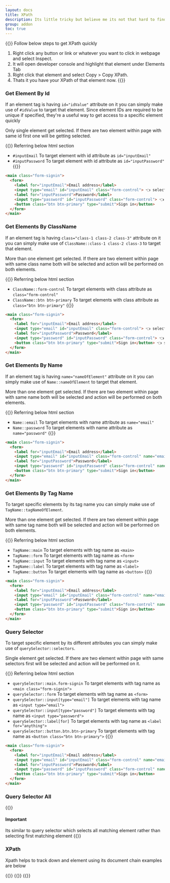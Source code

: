 ```yaml
---
layout: docs
title: XPath
description: Its little tricky but believe me its not that hard to find.
group: addon
toc: true
---
```



{{<callout info>}}
Follow below steps to get XPath quickly
1. Right click any button or link or whatever you want to click in webpage and select Inspect.
2. It will open developer console and highlight that element under Elements Tab
3. Right click that element and select Copy > Copy XPath.
4. Thats it you have your XPath of that element now.
{{</callout>}}

### Get Element By Id
If an element tag is having `id="idValue"` attribute on it you can simply make use of `#idValue` to target that element. Since element IDs are required to be unique if specified, they're a useful way to get access to a specific element quickly

Only single element get selected. If there are two element within page with same id first one will be getting selected.

{{<callout info>}}
  Referring below html section
- `#inputEmail` To target element with id attribute as `id="inputEmail"`
- `#inputPassword` To target element with id attribute as `id="inputPassword"`
{{</callout>}}
```html
<main class="form-signin">
  <form>
    <label for="inputEmail">Email address</label>
    <input type="email" id="inputEmail" class="form-control"> 👈 selected
    <label for="inputPassword">Password</label>
    <input type="password" id="inputPassword" class="form-control"> 👈 selected
    <button class="btn btn-primary" type="submit">Sign in</button>
  </form>
</main>
```

### Get Elements By ClassName
If an element tag is having `class="class-1 class-2 class-3"` attribute on it you can simply make use of `ClassName::class-1 class-2 class-3` to target that element.

More than one element get selected. If there are two element within page with same class name both will be selected and action will be performed on both elements.

{{<callout info>}}
 Referring below html section
- `ClassName::form-control` To target elements with class attribute as `class="form-control"`
- `ClassName::btn btn-primary` To target elements with class attribute as `class="btn btn-primary"`
{{</callout>}}
```html
<main class="form-signin">
  <form>
    <label for="inputEmail">Email address</label>
    <input type="email" id="inputEmail" class="form-control"> 👈 selected
    <label for="inputPassword">Password</label>
    <input type="password" id="inputPassword" class="form-control"> 👈 selected
    <button class="btn btn-primary" type="submit">Sign in</button> 👈 selected
  </form>
</main>
```

### Get Elements By Name
If an element tag is having `name="nameOfElement"` attribute on it you can simply make use of `Name::nameOfElement` to target that element.

More than one element get selected. If there are two element within page with same name both will be selected and action will be performed on both elements.

{{<callout info>}}
Referring below html section
- `Name::email` To target elements with name attribute as `name="email"`
- `Name::password` To target elements with name attribute as `name="password"`
{{</callout>}}
```html
<main class="form-signin">
  <form>
    <label for="inputEmail">Email address</label>
    <input type="email" id="inputEmail" class="form-control" name="email"> 👈 selected
    <label for="inputPassword">Password</label>
    <input type="password" id="inputPassword" class="form-control" name="password"> 👈 selected
    <button class="btn btn-primary" type="submit">Sign in</button>
  </form>
</main>
```
### Get Elements By Tag Name
To target specific elements by its tag name you can simply make use of `TagName::tagNameOfElement`.

More than one element get selected. If there are two element within page with same tag name both will be selected and action will be performed on both elements.

{{<callout info>}}
Referring below html section
- `TagName::main` To target elements with tag name as `<main>`
- `TagName::form` To target elements with tag name as `<form>`
- `TagName::input` To target elements with tag name as `<input>`
- `TagName::label` To target elements with tag name as `<label>`
- `TagName::button` To target elements with tag name as `<button>`
{{</callout>}}
```html
<main class="form-signin">
  <form>
    <label for="inputEmail">Email address</label>
    <input type="email" id="inputEmail" class="form-control" name="email">
    <label for="inputPassword">Password</label>
    <input type="password" id="inputPassword" class="form-control" name="password">
    <button class="btn btn-primary" type="submit">Sign in</button>
  </form>
</main>
```

### Query Selector
To target specific element by its different attributes you can simply make use of `querySelector::selectors`.

Single element get selected. If there are two element within page with same selectors first will be selected and action will be performed on it.

{{<callout info>}}
Referring below html section
- `querySelector::main.form-signin` To target elements with tag name as `<main class="form-signin">`
- `querySelector::form` To target elements with tag name as `<form>`
- `querySelector::input[type="email"]` To target elements with tag name as `<input type="email">`
- `querySelector::input[type="password"]` To target elements with tag name as `<input type="password">`
- `querySelector::label[for]` To target elements with tag name as `<label for="anything">`
- `querySelector::button.btn.btn-primary` To target elements with tag name as `<button class="btn btn-primary">`
{{</callout>}}
```html
<main class="form-signin">
  <form>
    <label for="inputEmail">Email address</label>
    <input type="email" id="inputEmail" class="form-control" name="email">
    <label for="inputPassword">Password</label>
    <input type="password" id="inputPassword" class="form-control" name="password">
    <button class="btn btn-primary" type="submit">Sign in</button>
  </form>
</main>
```

### Query Selector All
{{<callout warning>}}
#### Important
Its similar to query selector which selects all matching element rather than selecting first matching element
{{</callout>}}

### XPath
Xpath helps to track down and element using its document chain examples are below

{{<markdown>}}
{{<partial example-xpath.md>}}
{{</markdown >}}